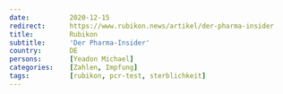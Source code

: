 ```yaml
---
date:          2020-12-15
redirect:      https://www.rubikon.news/artikel/der-pharma-insider
title:         Rubikon
subtitle:      'Der Pharma-Insider'
country:       DE
persons:       [Yeadon Michael]
categories:    [Zahlen, Impfung]
tags:          [rubikon, pcr-test, sterblichkeit]
---
```

